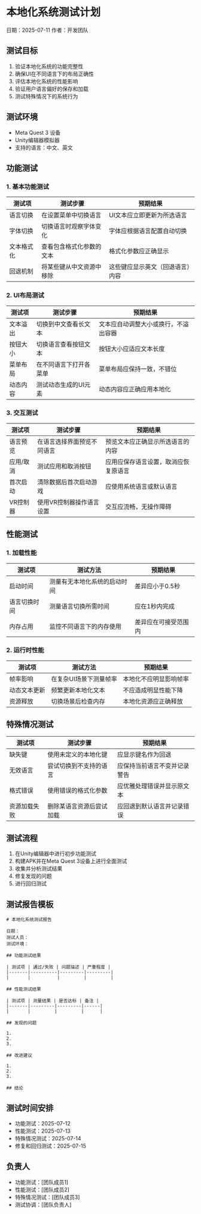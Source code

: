 # 本地化系统测试计划

日期：2025-07-11
作者：开发团队

## 测试目标

1. 验证本地化系统的功能完整性
2. 确保UI在不同语言下的布局正确性
3. 评估本地化系统的性能影响
4. 验证用户语言偏好的保存和加载
5. 测试特殊情况下的系统行为

## 测试环境

- Meta Quest 3 设备
- Unity编辑器模拟器
- 支持的语言：中文、英文

## 功能测试

### 1. 基本功能测试

| 测试项 | 测试步骤 | 预期结果 |
|-------|---------|---------|
| 语言切换 | 在设置菜单中切换语言 | UI文本应立即更新为所选语言 |
| 字体切换 | 切换语言时观察字体变化 | 字体应根据语言配置自动切换 |
| 文本格式化 | 查看包含格式化参数的文本 | 格式化参数应正确显示 |
| 回退机制 | 将某些键从中文资源中移除 | 这些键应显示英文（回退语言）内容 |

### 2. UI布局测试

| 测试项 | 测试步骤 | 预期结果 |
|-------|---------|---------|
| 文本溢出 | 切换到中文查看长文本 | 文本应自动调整大小或换行，不溢出容器 |
| 按钮大小 | 切换语言查看按钮文本 | 按钮大小应适应文本长度 |
| 菜单布局 | 在不同语言下打开各菜单 | 菜单布局应保持一致，不错位 |
| 动态内容 | 测试动态生成的UI元素 | 动态内容应正确应用本地化 |

### 3. 交互测试

| 测试项 | 测试步骤 | 预期结果 |
|-------|---------|---------|
| 语言预览 | 在语言选择界面预览不同语言 | 预览文本应正确显示所选语言的内容 |
| 应用/取消 | 测试应用和取消按钮 | 应用应保存语言设置，取消应恢复原语言 |
| 首次启动 | 清除数据后首次启动游戏 | 应使用系统语言或默认语言 |
| VR控制器 | 使用VR控制器操作语言设置 | 交互应流畅，无操作障碍 |

## 性能测试

### 1. 加载性能

| 测试项 | 测试方法 | 预期结果 |
|-------|---------|---------|
| 启动时间 | 测量有无本地化系统的启动时间 | 差异应小于0.5秒 |
| 语言切换时间 | 测量语言切换所需时间 | 应在1秒内完成 |
| 内存占用 | 监控不同语言下的内存使用 | 差异应在可接受范围内 |

### 2. 运行时性能

| 测试项 | 测试方法 | 预期结果 |
|-------|---------|---------|
| 帧率影响 | 在复杂UI场景下测量帧率 | 本地化不应明显影响帧率 |
| 动态文本更新 | 频繁更新本地化文本 | 不应造成明显性能下降 |
| 资源释放 | 切换场景后检查内存 | 本地化资源应正确释放 |

## 特殊情况测试

| 测试项 | 测试步骤 | 预期结果 |
|-------|---------|---------|
| 缺失键 | 使用未定义的本地化键 | 应显示键名作为回退 |
| 无效语言 | 尝试切换到不支持的语言 | 应保持当前语言不变并记录警告 |
| 格式错误 | 使用错误的格式化参数 | 应优雅处理错误并显示原文本 |
| 资源加载失败 | 删除某语言资源后尝试加载 | 应回退到默认语言并记录错误 |

## 测试流程

1. 在Unity编辑器中进行初步功能测试
2. 构建APK并在Meta Quest 3设备上进行全面测试
3. 收集并分析测试结果
4. 修复发现的问题
5. 进行回归测试

## 测试报告模板

```
# 本地化系统测试报告

日期：
测试人员：
测试环境：

## 功能测试结果

| 测试项 | 通过/失败 | 问题描述 | 严重程度 |
|-------|----------|---------|---------|
|       |          |         |         |

## 性能测试结果

| 测试项 | 测量结果 | 是否达标 | 备注 |
|-------|---------|---------|------|
|       |         |         |      |

## 发现的问题

1.
2.
3.

## 改进建议

1.
2.
3.

## 结论

```

## 测试时间安排

- 功能测试：2025-07-12
- 性能测试：2025-07-13
- 特殊情况测试：2025-07-14
- 修复和回归测试：2025-07-15

## 负责人

- 功能测试：[团队成员1]
- 性能测试：[团队成员2]
- 特殊情况测试：[团队成员3]
- 测试协调：[团队负责人]